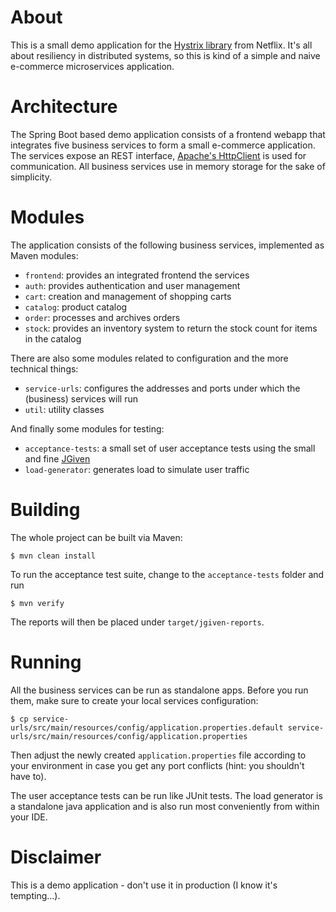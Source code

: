 # About

This is a small demo application for the [Hystrix library](https://github.com/Netflix/Hystrix) from Netflix. It's all about resiliency in distributed systems, so this is kind of a simple and naive e-commerce microservices application.

# Architecture

The Spring Boot based demo application consists of a frontend webapp that integrates five business services to form a small e-commerce application. The services expose an REST interface, [Apache's HttpClient](https://hc.apache.org/) is used for communication. All business services use in memory storage for the sake of simplicity.

# Modules 

The application consists of the following business services, implemented as Maven modules:

  * `frontend`: provides an integrated frontend the services
  * `auth`: provides authentication and user management
  * `cart`: creation and management of shopping carts
  * `catalog`: product catalog
  * `order`: processes and archives orders
  * `stock`: provides an inventory system to return the stock count for items in the catalog

There are also some modules related to configuration and the more technical things:

  * `service-urls`: configures the addresses and ports under which the (business) services will run
  * `util`: utility classes
  
And finally some modules for testing:

  * `acceptance-tests`: a small set of user acceptance tests using the small and fine [JGiven](http://jgiven.org/)
  * `load-generator`: generates load to simulate user traffic

# Building

The whole project can be built via Maven:

    $ mvn clean install

To run the acceptance test suite, change to the `acceptance-tests` folder and run

    $ mvn verify

The reports will then be placed under `target/jgiven-reports`.
    
# Running

All the business services can be run as standalone apps. Before you run them, make sure to create your local services configuration:

    $ cp service-urls/src/main/resources/config/application.properties.default service-urls/src/main/resources/config/application.properties
    
Then adjust the newly created `application.properties` file according to your environment in case you get any port conflicts (hint: you shouldn't have to).

The user acceptance tests can be run like JUnit tests. The load generator is a standalone java application and is also run most conveniently from within your IDE.
  
# Disclaimer

This is a demo application - don't use it in production (I know it's tempting...).
